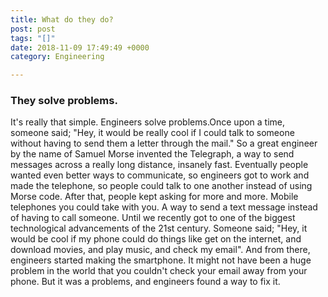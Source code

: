 ```yaml
---
title: What do they do?
post: post
tags: "[]"
date: 2018-11-09 17:49:49 +0000
category: Engineering

---
```

### They solve problems.

It's really that simple. Engineers solve problems.Once upon a time, someone said; "Hey, it would be really cool if I could talk to someone without having to send them a letter through the mail." So a great engineer by the name of Samuel Morse invented the Telegraph, a way to send messages across a really long distance, insanely fast. Eventually people wanted even better ways to communicate, so engineers got to work and made the telephone, so people could talk to one another instead of using Morse code. After that, people kept asking for more and more. Mobile telephones you could take with you. A way to send a text message instead of having to call someone. Until we recently got to one of the biggest technological advancements of the 21st century. Someone said; "Hey, it would be cool if my phone could do things like get on the internet, and download movies, and play music, and check my email". And from there, engineers started making the smartphone. It might not have been a huge problem in the world that you couldn't check your email away from your phone. But it was a problems, and engineers found a way to fix it.